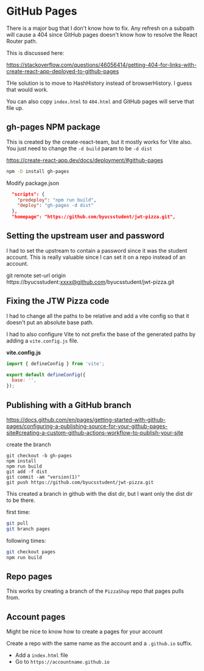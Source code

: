 # GitHub Pages

There is a major bug that I don't know how to fix. Any refresh on a subpath will cause a 404 since GitHub pages doesn't know how to resolve the React Router path.

This is discussed here:

https://stackoverflow.com/questions/46056414/getting-404-for-links-with-create-react-app-deployed-to-github-pages

THe solution is to move to HashHistory instead of browserHistory. I guess that would work.

You can also copy `index.html` to `404.html` and GitHub pages will serve that file up.

## gh-pages NPM package

This is created by the create-react-team, but it mostly works for Vite also. You just need to change the `-d build` param to be `-d dist`

https://create-react-app.dev/docs/deployment/#github-pages

```sh
npm -D install gh-pages
```

Modify package.json

```json
  "scripts": {
    "predeploy": "npm run build",
    "deploy": "gh-pages -d dist"
  },
  "homepage": "https://github.com/byucsstudent/jwt-pizza.git",
```

## Setting the upstream user and password

I had to set the upstream to contain a password since it was the student account. This is really valuable since I can set it on a repo instead of an account.

git remote set-url origin https://byucsstudent:xxxx@github.com/byucsstudent/jwt-pizza.git

## Fixing the JTW Pizza code

I had to change all the paths to be relative and add a vite config so that it doesn't put an absolute base path.

I had to also configure Vite to not prefix the base of the generated paths by adding a `vite.config.js` file.

**vite.config.js**

```js
import { defineConfig } from 'vite';

export default defineConfig({
  base: '',
});
```

## Publishing with a GitHub branch

https://docs.github.com/en/pages/getting-started-with-github-pages/configuring-a-publishing-source-for-your-github-pages-site#creating-a-custom-github-actions-workflow-to-publish-your-site

create the branch

```
git checkout -b gh-pages
npm install
npm run build
git add -f dist
git commit -am "version(1)"
git push https://github.com/byucsstudent/jwt-pizza.git
```

This created a branch in github with the dist dir, but I want only the dist dir to be there.

first time:

```sh
git pull
git branch pages
```

following times:

```sh
git checkout pages
npm run build

```

## Repo pages

This works by creating a branch of the `PizzaShop` repo that pages pulls from.

## Account pages

Might be nice to know how to create a pages for your account

Create a repo with the same name as the account and a `.github.io` suffix.

- Add a `index.html` file
- Go to `https://accountname.github.io`
